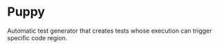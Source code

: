 # Puppy
Automatic test generator that creates tests whose execution can trigger specific code region.
